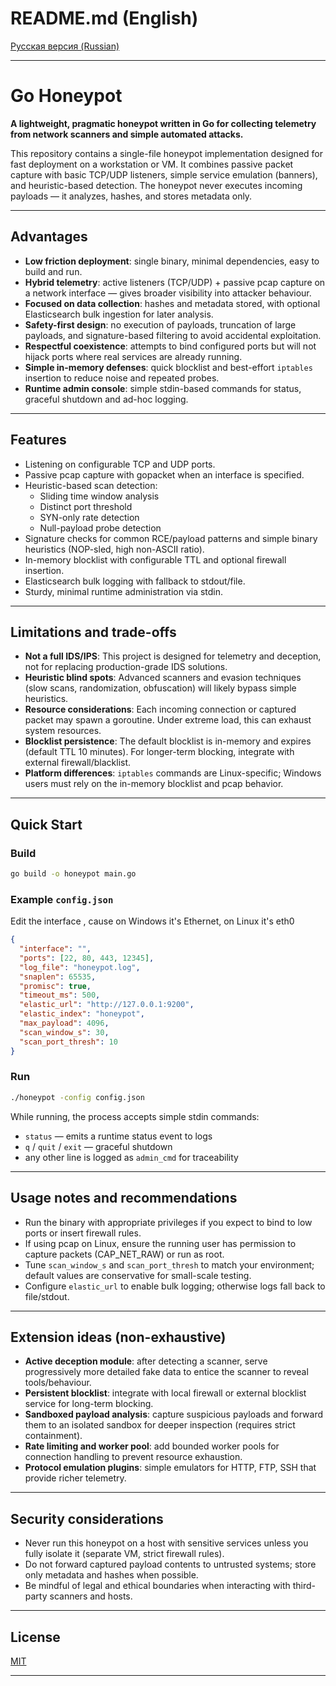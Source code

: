 # README.md (English)  

[Русская версия (Russian)](./README_ru.md)

---

# Go Honeypot

**A lightweight, pragmatic honeypot written in Go for collecting telemetry from network scanners and simple automated attacks.**

This repository contains a single-file honeypot implementation designed for fast deployment on a workstation or VM. It combines passive packet capture with basic TCP/UDP listeners, simple service emulation (banners), and heuristic-based detection. The honeypot never executes incoming payloads — it analyzes, hashes, and stores metadata only.

---

## Advantages

- **Low friction deployment**: single binary, minimal dependencies, easy to build and run.
- **Hybrid telemetry**: active listeners (TCP/UDP) + passive pcap capture on a network interface — gives broader visibility into attacker behaviour.
- **Focused on data collection**: hashes and metadata stored, with optional Elasticsearch bulk ingestion for later analysis.
- **Safety-first design**: no execution of payloads, truncation of large payloads, and signature-based filtering to avoid accidental exploitation.
- **Respectful coexistence**: attempts to bind configured ports but will not hijack ports where real services are already running.
- **Simple in-memory defenses**: quick blocklist and best-effort `iptables` insertion to reduce noise and repeated probes.
- **Runtime admin console**: simple stdin-based commands for status, graceful shutdown and ad-hoc logging.

---

## Features

- Listening on configurable TCP and UDP ports.
- Passive pcap capture with gopacket when an interface is specified.
- Heuristic-based scan detection:
  - Sliding time window analysis
  - Distinct port threshold
  - SYN-only rate detection
  - Null-payload probe detection
- Signature checks for common RCE/payload patterns and simple binary heuristics (NOP-sled, high non-ASCII ratio).
- In-memory blocklist with configurable TTL and optional firewall insertion.
- Elasticsearch bulk logging with fallback to stdout/file.
- Sturdy, minimal runtime administration via stdin.

---

## Limitations and trade-offs

- **Not a full IDS/IPS**: This project is designed for telemetry and deception, not for replacing production-grade IDS solutions.
- **Heuristic blind spots**: Advanced scanners and evasion techniques (slow scans, randomization, obfuscation) will likely bypass simple heuristics.
- **Resource considerations**: Each incoming connection or captured packet may spawn a goroutine. Under extreme load, this can exhaust system resources.
- **Blocklist persistence**: The default blocklist is in-memory and expires (default TTL 10 minutes). For longer-term blocking, integrate with external firewall/blacklist.
- **Platform differences**: `iptables` commands are Linux-specific; Windows users must rely on the in-memory blocklist and pcap behavior.

---

## Quick Start

### Build

```bash
go build -o honeypot main.go
```

### Example `config.json`
Edit the interface , cause on Windows it's Ethernet, on Linux it's eth0
```json
{
  "interface": "",
  "ports": [22, 80, 443, 12345],
  "log_file": "honeypot.log",
  "snaplen": 65535,
  "promisc": true,
  "timeout_ms": 500,
  "elastic_url": "http://127.0.0.1:9200",
  "elastic_index": "honeypot",
  "max_payload": 4096,
  "scan_window_s": 30,
  "scan_port_thresh": 10
}
```

### Run

```bash
./honeypot -config config.json
```

While running, the process accepts simple stdin commands:
- `status` — emits a runtime status event to logs
- `q` / `quit` / `exit` — graceful shutdown
- any other line is logged as `admin_cmd` for traceability

---

## Usage notes and recommendations

- Run the binary with appropriate privileges if you expect to bind to low ports or insert firewall rules.
- If using pcap on Linux, ensure the running user has permission to capture packets (CAP_NET_RAW) or run as root.
- Tune `scan_window_s` and `scan_port_thresh` to match your environment; default values are conservative for small-scale testing.
- Configure `elastic_url` to enable bulk logging; otherwise logs fall back to file/stdout.

---

## Extension ideas (non-exhaustive)

- **Active deception module**: after detecting a scanner, serve progressively more detailed fake data to entice the scanner to reveal tools/behaviour.
- **Persistent blocklist**: integrate with local firewall or external blocklist service for long-term blocking.
- **Sandboxed payload analysis**: capture suspicious payloads and forward them to an isolated sandbox for deeper inspection (requires strict containment).
- **Rate limiting and worker pool**: add bounded worker pools for connection handling to prevent resource exhaustion.
- **Protocol emulation plugins**: simple emulators for HTTP, FTP, SSH that provide richer telemetry.

---

## Security considerations

- Never run this honeypot on a host with sensitive services unless you fully isolate it (separate VM, strict firewall rules).
- Do not forward captured payload contents to untrusted systems; store only metadata and hashes when possible.
- Be mindful of legal and ethical boundaries when interacting with third-party scanners and hosts.

---

## License

[MIT](./LICENSE)

---


